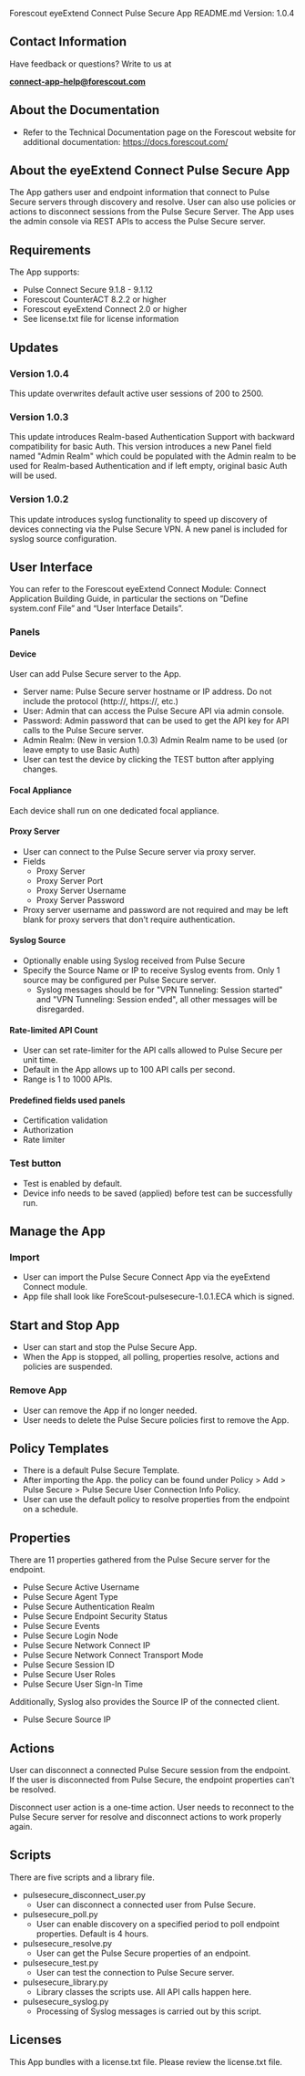 Forescout eyeExtend Connect Pulse Secure App README.md
Version: 1.0.4

## Contact Information

Have feedback or questions? Write to us at

**[connect-app-help@forescout.com](mailto:connect-app-help@forescout.com)**

## About the Documentation
- Refer to the Technical Documentation page on the Forescout website for additional documentation:
https://docs.forescout.com/

## About the eyeExtend Connect Pulse Secure App
The App gathers user and endpoint information that connect to Pulse Secure servers through discovery and resolve. User can also use policies or actions to disconnect sessions from the Pulse Secure Server. The App uses the admin console via REST APIs to access the Pulse Secure server.

## Requirements
The App supports:
- Pulse Connect Secure 9.1.8 - 9.1.12
- Forescout CounterACT 8.2.2 or higher
- Forescout eyeExtend Connect 2.0 or higher
- See license.txt file for license information

## Updates

### Version 1.0.4 
This update overwrites default active user sessions of 200 to 2500. 

### Version 1.0.3 
This update introduces Realm-based Authentication Support with backward compatibility for basic Auth. This version introduces a new Panel field named "Admin Realm" which could be populated with the Admin realm to be used for Realm-based Authentication and if left empty, original basic Auth will be used. 

### Version 1.0.2
This update introduces syslog functionality to speed up discovery of devices connecting via the Pulse Secure VPN. A new panel is included for syslog source configuration.

## User Interface
You can refer to the Forescout eyeExtend Connect Module: Connect Application Building Guide, in particular the
sections on ”Define system.conf File” and “User Interface Details”.
### Panels
#### Device
User can add Pulse Secure server to the App.
- Server name: Pulse Secure server hostname or IP address. Do not include the protocol (http://, https://, etc.)
- User: Admin that can access the Pulse Secure API via admin console.
- Password: Admin password that can be used to get the API key for API calls to the Pulse Secure server.
- Admin Realm: (New in version 1.0.3) Admin Realm name to be used (or leave empty to use Basic Auth)
- User can test the device by clicking the TEST button after applying changes.

#### Focal Appliance
Each device shall run on one dedicated focal appliance.

#### Proxy Server
- User can connect to the Pulse Secure server via proxy server.
- Fields
    - Proxy Server
    - Proxy Server Port
    - Proxy Server Username
    - Proxy Server Password
- Proxy server username and password are not required and may be left blank for proxy servers that don't require authentication.

#### Syslog Source
- Optionally enable using Syslog received from Pulse Secure
- Specify the Source Name or IP to receive Syslog events from. Only 1 source may be configured per Pulse Secure server.
	- Syslog messages should be for "VPN Tunneling: Session started" and "VPN Tunneling: Session ended", all other messages will be disregarded.

#### Rate-limited API Count
- User can set rate-limiter for the API calls allowed to Pulse Secure per unit time.
- Default in the App allows up to 100 API calls per second.
- Range is 1 to 1000 APIs.

#### Predefined fields used panels
- Certification validation
- Authorization
- Rate limiter

### Test button
- Test is enabled by default.
- Device info needs to be saved (applied) before test can be successfully run.

## Manage the App
### Import
- User can import the Pulse Secure Connect App via the eyeExtend Connect module.
- App file shall look like ForeScout-pulsesecure-1.0.1.ECA which is signed.

## Start and Stop App
- User can start and stop the Pulse Secure App.
- When the App is stopped, all polling, properties resolve, actions and policies are suspended.

### Remove App
- User can remove the App if no longer needed.
- User needs to delete the Pulse Secure policies first to remove the App.

## Policy Templates
- There is a default Pulse Secure Template.
- After importing the App. the policy can be found under Policy > Add > Pulse Secure > Pulse Secure User Connection Info Policy.
- User can use the default policy to resolve properties from the endpoint on a schedule.

## Properties
There are 11 properties gathered from the Pulse Secure server for the endpoint.
- Pulse Secure Active Username 
- Pulse Secure Agent Type
- Pulse Secure Authentication Realm
- Pulse Secure Endpoint Security Status
- Pulse Secure Events
- Pulse Secure Login Node
- Pulse Secure Network Connect IP
- Pulse Secure Network Connect Transport Mode
- Pulse Secure Session ID
- Pulse Secure User Roles
- Pulse Secure User Sign-In Time

Additionally, Syslog also provides the Source IP of the connected client.
- Pulse Secure Source IP

## Actions
User can disconnect a connected Pulse Secure session from the endpoint. If the user is disconnected from Pulse Secure, the endpoint properties can't be resolved.

Disconnect user action is a one-time action. User needs to reconnect to the Pulse Secure server for resolve and disconnect actions to work properly again.

## Scripts
There are five scripts and a library file.
- pulsesecure_disconnect_user.py
    - User can disconnect a connected user from Pulse Secure.
- pulsesecure_poll.py
    - User can enable discovery on a specified period to poll endpoint properties. Default is 4 hours.
- pulsesecure_resolve.py
    - User can get the Pulse Secure properties of an endpoint.
- pulsesecure_test.py
    - User can test the connection to Pulse Secure server.
- pulsesecure_library.py
    - Library classes the scripts use. All API calls happen here.
- pulsesecure_syslog.py
	- Processing of Syslog messages is carried out by this script.

## Licenses
This App bundles with a license.txt file. Please review the license.txt file.
